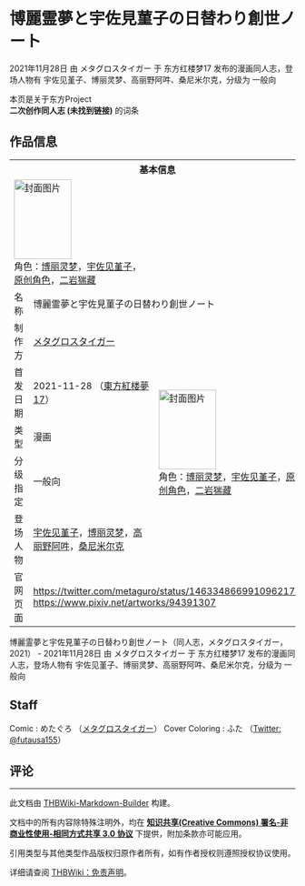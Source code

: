 # 博麗霊夢と宇佐見菫子の日替わり創世ノート

<!-- source html: G:\repos\THBWiki-Markdown-Builder\THBWikiMarkdown\Temp\main\0\0c\ns0%3A%E5%8D%9A%E9%BA%97%E9%9C%8A%E5%A4%A2%E3%81%A8%E5%AE%87%E4%BD%90%E8%A6%8B%E8%8F%AB%E5%AD%90%E3%81%AE%E6%97%A5%E6%9B%BF%E3%82%8F%E3%82%8A%E5%89%B5%E4%B8%96%E3%83%8E%E3%83%BC%E3%83%88.html -->

2021年11月28日 由 メタグロスタイガー 于 东方红楼梦17 发布的漫画同人志，登场人物有 宇佐见堇子、博丽灵梦、高丽野阿吽、桑尼米尔克，分级为 一般向

本页是关于东方Project  
 **二次创作同人志 (未找到链接)** 的词条

## 作品信息

<table><tbody><tr><th colspan="3">基本信息</th></tr><tr><td class="cover-artwork-mobile" colspan="2"><a href="./文件-博麗霊夢と宇佐見菫子の日替わり創世ノート封面.jpg.md" class="image" title="封面图片"><img alt="封面图片" src="https://upload.thwiki.cc/thumb/4/49/%E5%8D%9A%E9%BA%97%E9%9C%8A%E5%A4%A2%E3%81%A8%E5%AE%87%E4%BD%90%E8%A6%8B%E8%8F%AB%E5%AD%90%E3%81%AE%E6%97%A5%E6%9B%BF%E3%82%8F%E3%82%8A%E5%89%B5%E4%B8%96%E3%83%8E%E3%83%BC%E3%83%88%E5%B0%81%E9%9D%A2.jpg/101px-%E5%8D%9A%E9%BA%97%E9%9C%8A%E5%A4%A2%E3%81%A8%E5%AE%87%E4%BD%90%E8%A6%8B%E8%8F%AB%E5%AD%90%E3%81%AE%E6%97%A5%E6%9B%BF%E3%82%8F%E3%82%8A%E5%89%B5%E4%B8%96%E3%83%8E%E3%83%BC%E3%83%88%E5%B0%81%E9%9D%A2.jpg" decoding="async" loading="lazy" width="101" height="140" srcset="https://upload.thwiki.cc/thumb/4/49/%E5%8D%9A%E9%BA%97%E9%9C%8A%E5%A4%A2%E3%81%A8%E5%AE%87%E4%BD%90%E8%A6%8B%E8%8F%AB%E5%AD%90%E3%81%AE%E6%97%A5%E6%9B%BF%E3%82%8F%E3%82%8A%E5%89%B5%E4%B8%96%E3%83%8E%E3%83%BC%E3%83%88%E5%B0%81%E9%9D%A2.jpg/151px-%E5%8D%9A%E9%BA%97%E9%9C%8A%E5%A4%A2%E3%81%A8%E5%AE%87%E4%BD%90%E8%A6%8B%E8%8F%AB%E5%AD%90%E3%81%AE%E6%97%A5%E6%9B%BF%E3%82%8F%E3%82%8A%E5%89%B5%E4%B8%96%E3%83%8E%E3%83%BC%E3%83%88%E5%B0%81%E9%9D%A2.jpg 1.5x, https://upload.thwiki.cc/thumb/4/49/%E5%8D%9A%E9%BA%97%E9%9C%8A%E5%A4%A2%E3%81%A8%E5%AE%87%E4%BD%90%E8%A6%8B%E8%8F%AB%E5%AD%90%E3%81%AE%E6%97%A5%E6%9B%BF%E3%82%8F%E3%82%8A%E5%89%B5%E4%B8%96%E3%83%8E%E3%83%BC%E3%83%88%E5%B0%81%E9%9D%A2.jpg/201px-%E5%8D%9A%E9%BA%97%E9%9C%8A%E5%A4%A2%E3%81%A8%E5%AE%87%E4%BD%90%E8%A6%8B%E8%8F%AB%E5%AD%90%E3%81%AE%E6%97%A5%E6%9B%BF%E3%82%8F%E3%82%8A%E5%89%B5%E4%B8%96%E3%83%8E%E3%83%BC%E3%83%88%E5%B0%81%E9%9D%A2.jpg 2x" data-file-width="864" data-file-height="1200"></a><div class="cover-char">角色：<a href="./博丽灵梦.md" title="博丽灵梦">博丽灵梦</a>，<a href="./宇佐见堇子.md" title="宇佐见堇子">宇佐见堇子</a>，<a href="/index.php?title=%E5%8E%9F%E5%88%9B%E8%A7%92%E8%89%B2&amp;action=edit&amp;redlink=1" class="new" title="原创角色（页面不存在）">原创角色</a>，<a href="./二岩猯藏.md" title="二岩猯藏">二岩猯藏</a></div></td>
</tr><tr><td class="label">名称</td><td colspan="2"> 博麗霊夢と宇佐見菫子の日替わり創世ノート </td></tr><tr><td class="label">制作方</td><td><a href="./メタグロスタイガー.md" title="メタグロスタイガー">メタグロスタイガー</a></td><td class="cover-artwork" rowspan="5" style="min-width:140px;"><a href="./文件-博麗霊夢と宇佐見菫子の日替わり創世ノート封面.jpg.md" class="image" title="封面图片"><img alt="封面图片" src="https://upload.thwiki.cc/thumb/4/49/%E5%8D%9A%E9%BA%97%E9%9C%8A%E5%A4%A2%E3%81%A8%E5%AE%87%E4%BD%90%E8%A6%8B%E8%8F%AB%E5%AD%90%E3%81%AE%E6%97%A5%E6%9B%BF%E3%82%8F%E3%82%8A%E5%89%B5%E4%B8%96%E3%83%8E%E3%83%BC%E3%83%88%E5%B0%81%E9%9D%A2.jpg/101px-%E5%8D%9A%E9%BA%97%E9%9C%8A%E5%A4%A2%E3%81%A8%E5%AE%87%E4%BD%90%E8%A6%8B%E8%8F%AB%E5%AD%90%E3%81%AE%E6%97%A5%E6%9B%BF%E3%82%8F%E3%82%8A%E5%89%B5%E4%B8%96%E3%83%8E%E3%83%BC%E3%83%88%E5%B0%81%E9%9D%A2.jpg" decoding="async" loading="lazy" width="101" height="140" srcset="https://upload.thwiki.cc/thumb/4/49/%E5%8D%9A%E9%BA%97%E9%9C%8A%E5%A4%A2%E3%81%A8%E5%AE%87%E4%BD%90%E8%A6%8B%E8%8F%AB%E5%AD%90%E3%81%AE%E6%97%A5%E6%9B%BF%E3%82%8F%E3%82%8A%E5%89%B5%E4%B8%96%E3%83%8E%E3%83%BC%E3%83%88%E5%B0%81%E9%9D%A2.jpg/151px-%E5%8D%9A%E9%BA%97%E9%9C%8A%E5%A4%A2%E3%81%A8%E5%AE%87%E4%BD%90%E8%A6%8B%E8%8F%AB%E5%AD%90%E3%81%AE%E6%97%A5%E6%9B%BF%E3%82%8F%E3%82%8A%E5%89%B5%E4%B8%96%E3%83%8E%E3%83%BC%E3%83%88%E5%B0%81%E9%9D%A2.jpg 1.5x, https://upload.thwiki.cc/thumb/4/49/%E5%8D%9A%E9%BA%97%E9%9C%8A%E5%A4%A2%E3%81%A8%E5%AE%87%E4%BD%90%E8%A6%8B%E8%8F%AB%E5%AD%90%E3%81%AE%E6%97%A5%E6%9B%BF%E3%82%8F%E3%82%8A%E5%89%B5%E4%B8%96%E3%83%8E%E3%83%BC%E3%83%88%E5%B0%81%E9%9D%A2.jpg/201px-%E5%8D%9A%E9%BA%97%E9%9C%8A%E5%A4%A2%E3%81%A8%E5%AE%87%E4%BD%90%E8%A6%8B%E8%8F%AB%E5%AD%90%E3%81%AE%E6%97%A5%E6%9B%BF%E3%82%8F%E3%82%8A%E5%89%B5%E4%B8%96%E3%83%8E%E3%83%BC%E3%83%88%E5%B0%81%E9%9D%A2.jpg 2x" data-file-width="864" data-file-height="1200"></a><div class="cover-char">角色：<a href="./博丽灵梦.md" title="博丽灵梦">博丽灵梦</a>，<a href="./宇佐见堇子.md" title="宇佐见堇子">宇佐见堇子</a>，<a href="/index.php?title=%E5%8E%9F%E5%88%9B%E8%A7%92%E8%89%B2&amp;action=edit&amp;redlink=1" class="new" title="原创角色（页面不存在）">原创角色</a>，<a href="./二岩猯藏.md" title="二岩猯藏">二岩猯藏</a></div></td>
</tr><tr><td class="label">首发日期</td><td>2021-11-28&#160;（<a href="/展会作品列表?e=%E4%B8%9C%E6%96%B9%E7%BA%A2%E6%A5%BC%E6%A2%A6%2317">東方紅楼夢17</a>）</td></tr><tr><td class="label">类型</td><td>漫画</td></tr><tr><td class="label">分级指定</td><td>一般向</td></tr><tr><td class="label">登场人物</td><td><a href="./宇佐见堇子.md" title="宇佐见堇子">宇佐见堇子</a>，<a href="./博丽灵梦.md" title="博丽灵梦">博丽灵梦</a>，<a href="./高丽野阿吽.md" title="高丽野阿吽">高丽野阿吽</a>，<a href="./桑尼米尔克.md" title="桑尼米尔克">桑尼米尔克</a></td></tr>
<tr><td class="label">官网页面</td><td colspan="2"><a rel="nofollow" class="external free" href="https://twitter.com/metaguro/status/1463348669910962178">https://twitter.com/metaguro/status/1463348669910962178</a><br><a rel="nofollow" class="external free" href="https://www.pixiv.net/artworks/94391307">https://www.pixiv.net/artworks/94391307</a></td></tr></tbody></table>

博麗霊夢と宇佐見菫子の日替わり創世ノート（同人志，メタグロスタイガー，2021） - 2021年11月28日 由 メタグロスタイガー 于 东方红楼梦17 发布的漫画同人志，登场人物有 宇佐见堇子、博丽灵梦、高丽野阿吽、桑尼米尔克，分级为 一般向

## Staff
Comic
: めたぐろ （[メタグロスタイガー](./メタグロスタイガー.md)）
Cover Coloring
: ふた （[Twitter: @futausa155](https://twitter.com/futausa155)）


## 评论




---

此文档由 [THBWiki-Markdown-Builder](https://github.com/Delsin-Yu/THBWiki-Markdown-Builder) 构建。

文档中的所有内容除特殊注明外，均在 [**知识共享(Creative Commons) 署名-非商业性使用-相同方式共享 3.0 协议**](https://creativecommons.org/licenses/by-sa/3.0/deed.zh-hans) 下提供，附加条款亦可能应用。

引用类型与其他类型作品版权归原作者所有，如有作者授权则遵照授权协议使用。

详细请查阅 [THBWiki：免责声明](https://thbwiki.cc/THBWiki:%E5%85%8D%E8%B4%A3%E5%A3%B0%E6%98%8E)。

